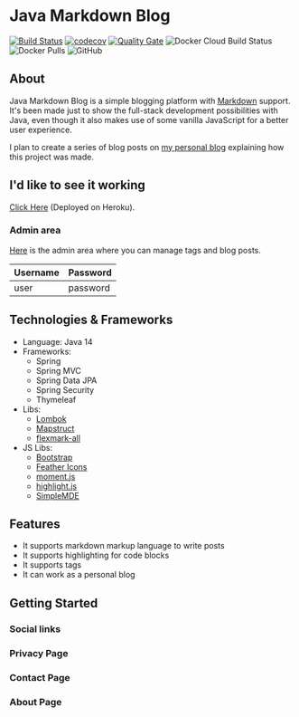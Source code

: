 # Java Markdown Blog

[![Build Status](https://travis-ci.com/derik/java-markdown-blog.svg?branch=master)](https://travis-ci.com/derik/java-markdown-blog)
[![codecov](https://codecov.io/gh/derik/java-markdown-blog/branch/master/graph/badge.svg)](https://codecov.io/gh/derik/java-markdown-blog)
[![Quality Gate](https://sonarcloud.io/api/project_badges/measure?project=com.deriklima:java-markdown-blog&metric=alert_status)](https://sonarcloud.io/dashboard/index/com.deriklima:java-markdown-blog)
![Docker Cloud Build Status](https://img.shields.io/docker/cloud/build/derikjl/java-markdown-blog)
![Docker Pulls](https://img.shields.io/docker/pulls/derikjl/java-markdown-blog)
![GitHub](https://img.shields.io/github/license/derik/java-markdown-blog)

## About

Java Markdown Blog is a simple blogging platform with [Markdown](https://en.wikipedia.org/wiki/Markdown) support. It's been made just to show the full-stack development possibilities with Java, even though it also makes use of some vanilla JavaScript for a better user experience.

I plan to create a series of blog posts on [my personal blog](https://deriklima.com) explaining how this project was made.

## I'd like to see it working

[Click Here](https://java-markdown-blog.herokuapp.com/) (Deployed on Heroku).

### Admin area

[Here](https://java-markdown-blog.herokuapp.com/admin) is the admin area where you can manage tags and blog posts.

| Username | Password |
| -------- | -------- |
| user     | password |

## Technologies & Frameworks

* Language: Java 14
* Frameworks: 
    * Spring
    * Spring MVC
    * Spring Data JPA
    * Spring Security
    * Thymeleaf
* Libs:
    * [Lombok](https://projectlombok.org/)
    * [Mapstruct](https://mapstruct.org/)
    * [flexmark-all](https://github.com/vsch/flexmark-java)
* JS Libs:
    * [Bootstrap](https://getbootstrap.com/)
    * [Feather Icons](https://feathericons.com/)
    * [moment.js](https://momentjs.com/)
    * [highlight.js](https://highlightjs.org/)
    * [SimpleMDE](https://simplemde.com/)

## Features

* It supports markdown markup language to write posts
* It supports highlighting for code blocks
* It supports tags
* It can work as a personal blog

## Getting Started

### Social links

### Privacy Page

### Contact Page

### About Page
